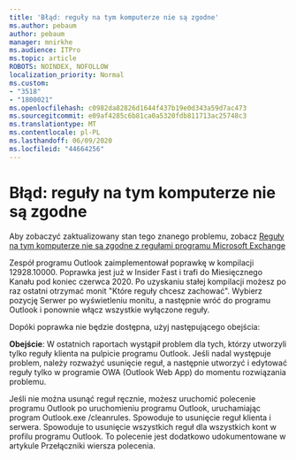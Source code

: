 ```yaml
---
title: 'Błąd: reguły na tym komputerze nie są zgodne'
ms.author: pebaum
author: pebaum
manager: mnirkhe
ms.audience: ITPro
ms.topic: article
ROBOTS: NOINDEX, NOFOLLOW
localization_priority: Normal
ms.custom:
- "3518"
- "1800021"
ms.openlocfilehash: c0982da82826d1644f437b19e0d343a59d7ac473
ms.sourcegitcommit: e09af4285c6b81ca0a5320fdb811713ac25748c3
ms.translationtype: MT
ms.contentlocale: pl-PL
ms.lasthandoff: 06/09/2020
ms.locfileid: "44664256"
---
```

# <a name="error-the-rules-on-this-computer-do-not-match"></a>Błąd: reguły na tym komputerze nie są zgodne

Aby zobaczyć zaktualizowany stan tego znanego problemu, zobacz [Reguły na tym komputerze nie są zgodne z regułami programu Microsoft Exchange](https://support.office.com/article/d032e037-b224-429e-b325-633afde9b5f0)

Zespół programu Outlook zaimplementował poprawkę w kompilacji 12928.10000. Poprawka jest już w Insider Fast i trafi do Miesięcznego Kanału pod koniec czerwca 2020. Po uzyskaniu stałej kompilacji możesz po raz ostatni otrzymać monit "Które reguły chcesz zachować". Wybierz pozycję Serwer po wyświetleniu monitu, a następnie wróć do programu Outlook i ponownie włącz wszystkie wyłączone reguły.

Dopóki poprawka nie będzie dostępna, użyj następującego obejścia:

**Obejście**: W ostatnich raportach wystąpił problem dla tych, którzy utworzyli tylko reguły klienta na pulpicie programu Outlook. Jeśli nadal występuje problem, należy rozważyć usunięcie reguł, a następnie utworzyć i edytować reguły tylko w programie OWA (Outlook Web App) do momentu rozwiązania problemu.

Jeśli nie można usunąć reguł ręcznie, możesz uruchomić polecenie programu Outlook po uruchomieniu programu Outlook, uruchamiając program Outlook.exe /cleanrules. Spowoduje to usunięcie reguł klienta i serwera. Spowoduje to usunięcie wszystkich reguł dla wszystkich kont w profilu programu Outlook. To polecenie jest dodatkowo udokumentowane w artykule Przełączniki wiersza polecenia.

